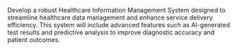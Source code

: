 Develop a robust Healthcare Information Management System designed to streamline healthcare data management and enhance service delivery efficiency. This system will include advanced features such as AI-generated test results and predictive analysis to improve diagnostic accuracy and patient outcomes.

